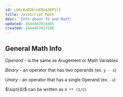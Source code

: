 ```yaml
---
id: LbKc6oDDbleKQUq3KPSlS
title: JavaScript Math
desc: 'Info about JS and Math'
updated: 1644467814465
created: 1644467027106
---
```

## General Math Info

*Operand* - is the same as Arugement or Math Variables

*Binary* - an operator that has two operands (ex. ```y - x```)

*Unary* - an operator that has a single Operand (ex. ```-x```)

$\sqrt{4}$  can be written as ``` 4 ** (1/2) ```
